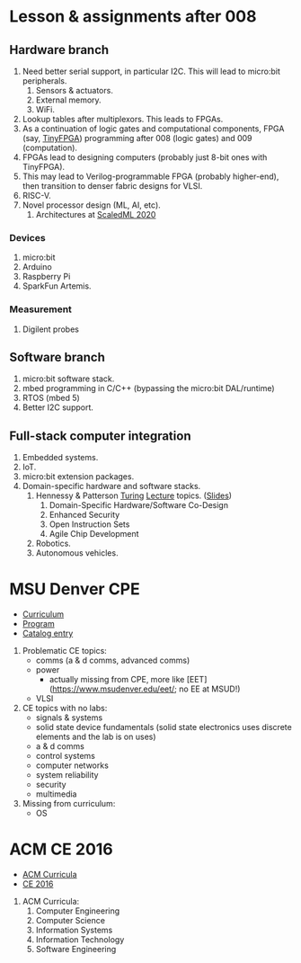 
# Lesson & assignments after 008

## Hardware branch
1. Need better serial support, in particular I2C. This will lead to micro:bit peripherals.
   1. Sensors & actuators.
   2. External memory.
   3. WiFi.
2. Lookup tables after multiplexors. This leads to FPGAs.
3. As a continuation of logic gates and computational components, FPGA (say, [TinyFPGA](https://tinyfpga.com/)) programming after 008 (logic gates) and 009 (computation).
4. FPGAs lead to designing computers (probably just 8-bit ones with TinyFPGA).
5. This may lead to Verilog-programmable FPGA (probably higher-end), then transition to denser fabric designs for VLSI.
6. RISC-V.
6. Novel processor design (ML, AI, etc).
   1. Architectures at [ScaledML 2020](http://scaledml.org/2020/)
   
### Devices
1. micro:bit
2. Arduino
3. Raspberry Pi
4. SparkFun Artemis.

### Measurement
1. Digilent probes

## Software branch
1. micro:bit software stack.
2. mbed programming in C/C++ (bypassing the micro:bit DAL/runtime)
3. RTOS (mbed 5)
4. Better I2C support.

## Full-stack computer integration
1. Embedded systems.
2. IoT.
3. micro:bit extension packages.
4. Domain-specific hardware and software stacks.
   1. Hennessy & Patterson [Turing](https://www.acm.org/hennessy-patterson-turing-lecture) [Lecture](https://iscaconf.org/isca2018/turing_lecture.html) topics. ([Slides](https://iscaconf.org/isca2018/docs/HennessyPattersonTuringLectureISCA4June2018.pdf))
      1. Domain-Specific Hardware/Software Co-Design
      2. Enhanced Security
      3. Open Instruction Sets
      4. Agile Chip Development
   2. Robotics.
   3. Autonomous vehicles.


# MSU Denver CPE

- [Curriculum](https://www.msudenver.edu/cpe/curriculum/)
- [Program](https://www.msudenver.edu/cpe/program/)
- [Catalog entry](https://catalog.msudenver.edu/preview_program.php?catoid=26&poid=6946#)

1. Problematic CE topics:
   - comms (a & d comms, advanced comms)
   - power
     - actually missing from CPE, more like [EET](https://www.msudenver.edu/eet/; no EE at MSUD!)
   - VLSI
2. CE topics with no labs:
   - signals & systems
   - solid state device fundamentals (solid state electronics uses discrete elements and the lab is on uses)
   - a & d comms
   - control systems
   - computer networks
   - system reliability
   - security
   - multimedia
3. Missing from curriculum:
   - OS
   
# ACM CE 2016

- [ACM Curricula](https://www.acm.org/education/curricula-recommendations)
- [CE 2016](https://www.acm.org/binaries/content/assets/education/ce2016-final-report.pdf)

1. ACM Curricula:
   1. Computer Engineering
   2. Computer Science
   3. Information Systems
   4. Information Technology
   5. Software Engineering

